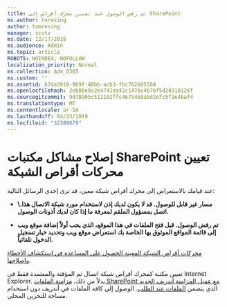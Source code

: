```yaml
---
title: تم رفض الوصول عند تعيين محرك أقراص إلى SharePoint
ms.author: toresing
author: tomresing
manager: scotv
ms.date: 12/17/2018
ms.audience: Admin
ms.topic: article
ROBOTS: NOINDEX, NOFOLLOW
localization_priority: Normal
ms.collection: Adm_O365
ms.custom: ''
ms.assetid: b7da3918-969f-40bb-acb3-fbc762605504
ms.openlocfilehash: 2eb86e0c2e4741ea42c1476c4b76f5d2d318126f
ms.sourcegitcommit: 9d78905c512192ffc4675468abd2efc5f2e4baf4
ms.translationtype: MT
ms.contentlocale: ar-SA
ms.lasthandoff: 04/23/2019
ms.locfileid: "32389679"
---
```

# <a name="fix-problems-with-sharepoint-libraries-mapped-to-network-drives"></a>إصلاح مشاكل مكتبات SharePoint تعيين محركات أقراص الشبكة

عند قيامك بالاستعراض إلى محرك أقراص شبكة معين، قد ترى إحدى الرسائل التالية:
  
- **\\مسار غير قابل للوصول. قد لا يكون لديك إذن لاستخدام مورد شبكة الاتصال هذا. اتصل بمسؤول الملقم لمعرفة ما إذا كان لديك أذونات الوصول.**
    
- **تم رفض الوصول. قبل فتح الملفات في هذا الموقع، الذي يجب أولاً إضافة موقع ويب إلى قائمة المواقع الموثوق بها الخاصة بك استعراض موقع ويب وتحديد خيار تسجيل الدخول تلقائياً.**
    
[محركات أقراص الشبكة المعينة الحصول على المساعدة في استكشاف الأخطاء وإصلاحها](https://support.office.com/article/ef399c67-4578-4c3a-adbe-0b489084eabe.aspx).
  
تعيين مكتبة كمحرك أقراص شبكة اتصال تم المؤقتة والمعتمدة فقط في Internet Explorer. بدلاً من ذلك، [مزامنة الملفات SharePoint مع عميل المزامنة أندريف الجديد](https://support.office.com/article/6de9ede8-5b6e-4503-80b2-6190f3354a88.aspx) الذي يتضمن [الملفات عند الطلب](https://support.office.com/article/0e6860d3-d9f3-4971-b321-7092438fb38e.aspx). الوصول إلى كافة الملفات في أندريف دون استخدام مساحة للتخزين المحلي.
  

